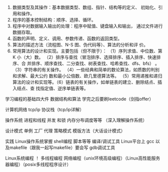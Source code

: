 1. 数据类型及其操作：基本数据类型、数组、指针、结构等的定义、
初始化、引用和操作。
2. 程序的基本控制结构：顺序、选择、循环。
3. 程序中对数据输入输出的处理：程序中赋值、键盘输入和输出，
通过文件进行数据存取。
4. 函数的声明、定义、调用、参数传递、函数的返回类型。
5. 算法的描述方法（流程图、N-S 图、伪代码等）、算法的分析和评
价。
6. 常用算法的设计和实现。主要包括（但不限于）：
（1）序列求值、中位数、第 K 小（大）数。
（2）排序与查找（冒泡排序、选择排序、插入排序、快速排序、合
并排序、顺序查找、二分查找、树表查找、哈希查找、dfs、bfs）
。
（3）字符串的有关操作。
（4）一些经典和简单的数论算法，如质数的判别和求解、最大公约
数和最小公倍数、欧几里德算法等。
（5）常用递推和递归算法的设计和实现等。（6）链表的有关操作，如单链表的建立、删除结点、插入结点、查
找指定值、逆序单链表等。



学习编程的基础四大件
数据结构和算法 学完之后要刷leetcode（剑指offer）

计算机网络 tcp/ip 协议栈（tcp/ip详解）

操作系统 进程和线程 并发 和锁 内存分布调度等等 （深入理解操作系统）

设计模式 单例 工厂 代理 策略模式 模版方法（大话设计模式）

实践
Linux操作系统掌握 shell编程 脚本等等
编译/调试工具 Linux平台上 gcc 以及makefile（跟我一起写makefile）要会写 gdb调试工具

Linux系统编程  ！
多线程编程 网络编程（unix环境高级编程）（Linux高性能服务器编程）（posix多线程程序设计）